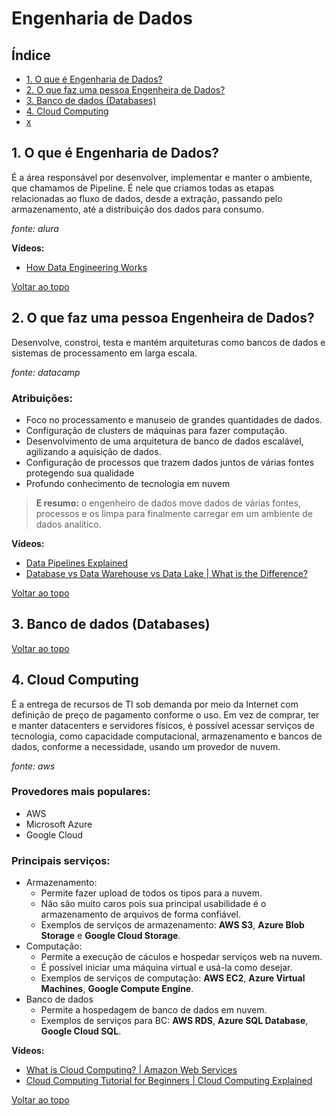 # Engenharia de Dados

<a name="indice"></a>
## Índice
- [1. O que é Engenharia de Dados?](#indice001)
- [2. O que faz uma pessoa Engenheira de Dados?](#indice002)
- [3. Banco de dados (Databases)](#indice003)
- [4. Cloud Computing](#indice004)
- [x](#indice005)

<a id="indice001"></a>
## 1. O que é Engenharia de Dados?
É a área responsável por desenvolver, implementar e manter o ambiente, que chamamos de Pipeline. É nele que criamos todas as etapas relacionadas ao fluxo de dados, desde a extração, passando pelo armazenamento, até a distribuição dos dados para consumo.

_fonte: alura_

**Vídeos:**

- [How Data Engineering Works](https://www.youtube.com/watch?v=qWru-b6m030)

[Voltar ao topo](#indice)

<a id="indice002"></a>
## 2. O que faz uma pessoa Engenheira de Dados?
Desenvolve, constroi, testa e mantém arquiteturas como bancos de dados e sistemas de processamento em larga escala.

<i>fonte: datacamp</i>

### Atribuições:
- Foco no processamento e manuseio de grandes quantidades de dados.
- Configuração de clusters de máquinas para fazer computação.
- Desenvolvimento de uma arquitetura de banco de dados escalável, agilizando a aquisição de dados.
- Configuração de processos que trazem dados juntos de várias fontes protegendo sua qualidade
- Profundo conhecimento de tecnologia em nuvem

> **E resumo:** o engenheiro de dados move dados de várias fontes, processos e os limpa para finalmente carregar em um ambiente de dados analítico.

**Vídeos:**

- [Data Pipelines Explained](https://www.youtube.com/watch?v=6kEGUCrBEU0)
- [Database vs Data Warehouse vs Data Lake | What is the Difference?](https://www.youtube.com/watch?v=-bSkREem8dM)

[Voltar ao topo](#indice)

<a id="indice003"></a>
## 3. Banco de dados (Databases)

[Voltar ao topo](#indice)

<a id="indice004"></a>
## 4. Cloud Computing
É a entrega de recursos de TI sob demanda por meio da Internet com definição de preço de pagamento conforme o uso. Em vez de comprar, ter e manter datacenters e servidores físicos, é possível acessar serviços de tecnologia, como capacidade computacional, armazenamento e bancos de dados, conforme a necessidade, usando um provedor de nuvem.

<i>fonte: aws</i>

### Provedores mais populares:
- AWS
- Microsoft Azure
- Google Cloud

### Principais serviços:
- Armazenamento:
  - Permite fazer upload de todos os tipos para a nuvem.
  - Não são muito caros pois sua principal usabilidade é o armazenamento de arquivos de forma confiável.
  - Exemplos de serviços de armazenamento: **AWS S3**, **Azure Blob Storage** e **Google Cloud Storage**.
- Computação:
  - Permite a execução de cáculos e hospedar serviços web na nuvem.
  - É possível iniciar uma máquina virtual e usá-la como desejar.
  - Exemplos de serviços de computação: **AWS EC2**, **Azure Virtual Machines**, **Google Compute Engine**.
- Banco de dados
  - Permite a hospedagem de banco de dados em nuvem.
  - Exemplos de serviços para BC: **AWS RDS**, **Azure SQL Database**, **Google Cloud SQL**.

**Vídeos:**

- [What is Cloud Computing? | Amazon Web Services](https://www.youtube.com/watch?v=mxT233EdY5c)
- [Cloud Computing Tutorial for Beginners | Cloud Computing Explained](https://www.youtube.com/watch?v=RWgW-CgdIk0)

[Voltar ao topo](#indice)